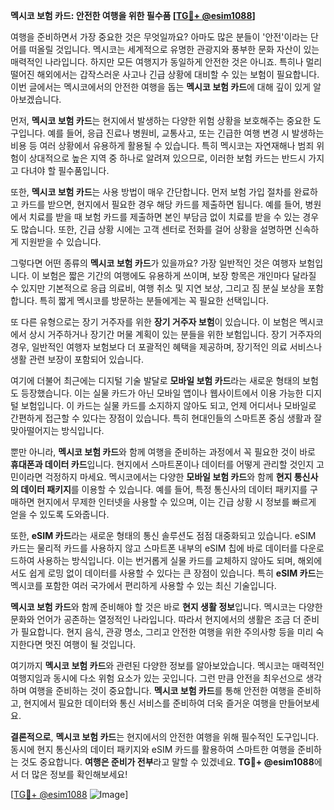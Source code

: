 **멕시코 보험 카드: 안전한 여행을 위한 필수품 [[TG💪+ @esim1088](https://t.me/s/esim1088)]**

여행을 준비하면서 가장 중요한 것은 무엇일까요? 아마도 많은 분들이 '안전'이라는 단어를 떠올릴 것입니다. 멕시코는 세계적으로 유명한 관광지와 풍부한 문화 자산이 있는 매력적인 나라입니다. 하지만 모든 여행지가 동일하게 안전한 것은 아니죠. 특히나 멀리 떨어진 해외에서는 갑작스러운 사고나 긴급 상황에 대비할 수 있는 보험이 필요합니다. 이번 글에서는 멕시코에서의 안전한 여행을 돕는 **멕시코 보험 카드**에 대해 깊이 있게 알아보겠습니다.

먼저, **멕시코 보험 카드**는 현지에서 발생하는 다양한 위험 상황을 보호해주는 중요한 도구입니다. 예를 들어, 응급 진료나 병원비, 교통사고, 또는 긴급한 여행 변경 시 발생하는 비용 등 여러 상황에서 유용하게 활용될 수 있습니다. 특히 멕시코는 자연재해나 범죄 위험이 상대적으로 높은 지역 중 하나로 알려져 있으므로, 이러한 보험 카드는 반드시 가지고 다녀야 할 필수품입니다.

또한, **멕시코 보험 카드**는 사용 방법이 매우 간단합니다. 먼저 보험 가입 절차를 완료하고 카드를 받으면, 현지에서 필요한 경우 해당 카드를 제출하면 됩니다. 예를 들어, 병원에서 치료를 받을 때 보험 카드를 제출하면 본인 부담금 없이 치료를 받을 수 있는 경우도 많습니다. 또한, 긴급 상황 시에는 고객 센터로 전화를 걸어 상황을 설명하면 신속하게 지원받을 수 있습니다.

그렇다면 어떤 종류의 **멕시코 보험 카드**가 있을까요? 가장 일반적인 것은 여행자 보험입니다. 이 보험은 짧은 기간의 여행에도 유용하게 쓰이며, 보장 항목은 개인마다 달라질 수 있지만 기본적으로 응급 의료비, 여행 취소 및 지연 보상, 그리고 짐 분실 보상을 포함합니다. 특히 짧게 멕시코를 방문하는 분들에게는 꼭 필요한 선택입니다.

또 다른 유형으로는 장기 거주자를 위한 **장기 거주자 보험**이 있습니다. 이 보험은 멕시코에서 상시 거주하거나 장기간 머물 계획이 있는 분들을 위한 보험입니다. 장기 거주자의 경우, 일반적인 여행자 보험보다 더 포괄적인 혜택을 제공하며, 장기적인 의료 서비스나 생활 관련 보장이 포함되어 있습니다.

여기에 더불어 최근에는 디지털 기술 발달로 **모바일 보험 카드**라는 새로운 형태의 보험도 등장했습니다. 이는 실물 카드가 아닌 모바일 앱이나 웹사이트에서 이용 가능한 디지털 보험입니다. 이 카드는 실물 카드를 소지하지 않아도 되고, 언제 어디서나 모바일로 간편하게 접근할 수 있다는 장점이 있습니다. 특히 현대인들의 스마트폰 중심 생활과 잘 맞아떨어지는 방식입니다.

뿐만 아니라, **멕시코 보험 카드**와 함께 여행을 준비하는 과정에서 꼭 필요한 것이 바로 **휴대폰과 데이터 카드**입니다. 현지에서 스마트폰이나 데이터를 어떻게 관리할 것인지 고민이라면 걱정하지 마세요. 멕시코에서는 다양한 **모바일 보험 카드**와 함께 **현지 통신사의 데이터 패키지**를 이용할 수 있습니다. 예를 들어, 특정 통신사의 데이터 패키지를 구매하면 현지에서 무제한 인터넷을 사용할 수 있으며, 이는 긴급 상황 시 정보를 빠르게 얻을 수 있도록 도와줍니다.

또한, **eSIM 카드**라는 새로운 형태의 통신 솔루션도 점점 대중화되고 있습니다. eSIM 카드는 물리적 카드를 사용하지 않고 스마트폰 내부의 eSIM 칩에 바로 데이터를 다운로드하여 사용하는 방식입니다. 이는 번거롭게 실물 카드를 교체하지 않아도 되며, 해외에서도 쉽게 로밍 없이 데이터를 사용할 수 있다는 큰 장점이 있습니다. 특히 **eSIM 카드**는 멕시코를 포함한 여러 국가에서 편리하게 사용할 수 있는 최신 기술입니다.

**멕시코 보험 카드**와 함께 준비해야 할 것은 바로 **현지 생활 정보**입니다. 멕시코는 다양한 문화와 언어가 공존하는 열정적인 나라입니다. 따라서 현지에서의 생활은 조금 더 준비가 필요합니다. 현지 음식, 관광 명소, 그리고 안전한 여행을 위한 주의사항 등을 미리 숙지한다면 멋진 여행이 될 것입니다.

여기까지 **멕시코 보험 카드**와 관련된 다양한 정보를 알아보았습니다. 멕시코는 매력적인 여행지임과 동시에 다소 위험 요소가 있는 곳입니다. 그런 만큼 안전을 최우선으로 생각하며 여행을 준비하는 것이 중요합니다. **멕시코 보험 카드**를 통해 안전한 여행을 준비하고, 현지에서 필요한 데이터와 통신 서비스를 준비하여 더욱 즐거운 여행을 만들어보세요.

**결론적으로**, **멕시코 보험 카드**는 현지에서의 안전한 여행을 위해 필수적인 도구입니다. 동시에 현지 통신사의 데이터 패키지와 eSIM 카드를 활용하여 스마트한 여행을 준비하는 것도 중요합니다. **여행은 준비가 전부**라고 말할 수 있겠네요. **TG💪+ @esim1088**에서 더 많은 정보를 확인해보세요!

[[TG💪+ @esim1088](https://t.me/s/esim1088) ![Image](https://i.postimg.cc/Y0z9fWf4/image.png)]